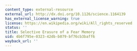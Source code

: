 ```yaml
---
content_type: external-resource
external_url: http://dx.doi.org/10.1126/science.1164139
has_external_license_warning: true
license: https://en.wikipedia.org/wiki/All_rights_reserved
status: ''
title: Selective Erasure of a Fear Memory
uid: 4b6f795e-0323-42db-b079-bf76cb3baff6
wayback_url: ''
---
```

